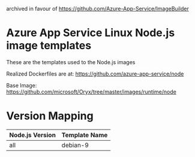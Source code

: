 archived in favour of https://github.com/Azure-App-Service/ImageBuilder

# Azure App Service Linux Node.js image templates

These are the templates used to the Node.js images

Realized Dockerfiles are at: https://github.com/azure-app-service/node

Base Image: https://github.com/microsoft/Oryx/tree/master/images/runtime/node

# Version Mapping
|Node.js Version | Template Name|
|----------------|--------------|
| all            | debian-9     |
